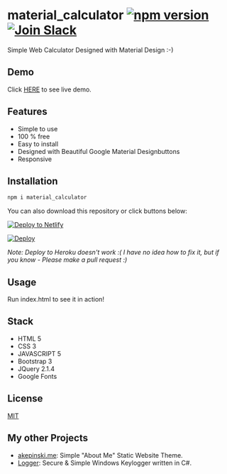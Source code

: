 # material_calculator [![npm version](https://badge.fury.io/js/material_calculator.svg)](https://www.npmjs.com/package/material_calculator) [![Join Slack](https://img.shields.io/badge/Slack-JOIN-%23E01563.svg)](http://joinslaack.herokuapp.com/)

Simple Web Calculator Designed with Material Design :-)

## Demo

Click [HERE](https://calculator.akepinski.me) to see live demo.

## Features

- Simple to use
- 100 % free
- Easy to install
- Designed with Beautiful Google Material Designbuttons
- Responsive 

## Installation

```sh
npm i material_calculator
```
You can also download this repository or click buttons below:

[![Deploy to Netlify](https://www.netlify.com/img/deploy/button.svg)](https://app.netlify.com/start/deploy?repository=https://github.com/xxczaki/calculator.js)

[![Deploy](https://www.herokucdn.com/deploy/button.svg)](https://heroku.com/deploy)

*Note: Deploy to Heroku doesn't work :( I have no idea how to fix it, but if you know - Please make a pull request :)*

## Usage

Run index.html to see it in action!

## Stack

* HTML 5
* CSS 3
* JAVASCRIPT 5
* Bootstrap 3
* JQuery 2.1.4
* Google Fonts

## License

[MIT](https://opensource.org/licenses/MIT)

## My other Projects

- [akepinski.me](https://github.com/xxczaki/akepinski.me): Simple "About Me" Static Website Theme.
- [Logger](https://github.com/xxczaki/logger): Secure & Simple Windows Keylogger written in C#.


